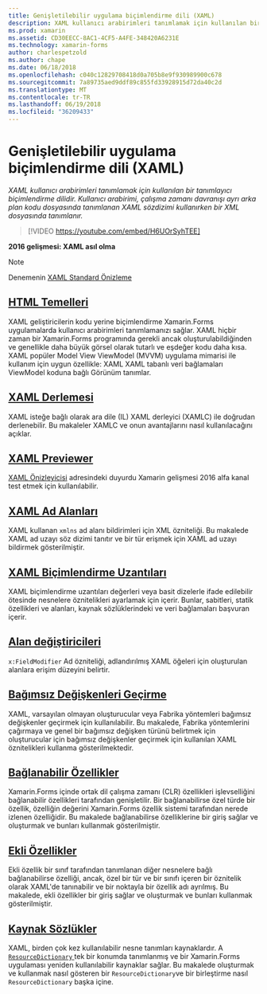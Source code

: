 ```yaml
---
title: Genişletilebilir uygulama biçimlendirme dili (XAML)
description: XAML kullanıcı arabirimleri tanımlamak için kullanılan bir tanımlayıcı biçimlendirme dilidir. Kullanıcı arabirimi, çalışma zamanı davranışı ayrı arka plan kodu dosyasında tanımlanan XAML sözdizimi kullanırken bir XML dosyasında tanımlanır.
ms.prod: xamarin
ms.assetid: CD30EECC-8AC1-4CF5-A4FE-348420A6231E
ms.technology: xamarin-forms
author: charlespetzold
ms.author: chape
ms.date: 06/18/2018
ms.openlocfilehash: c040c12829708418d0a705b8e9f930989900c678
ms.sourcegitcommit: 7a89735aed9ddf89c855fd33928915d72da40c2d
ms.translationtype: MT
ms.contentlocale: tr-TR
ms.lasthandoff: 06/19/2018
ms.locfileid: "36209433"
---
```

# <a name="extensible-application-markup-language-xaml"></a>Genişletilebilir uygulama biçimlendirme dili (XAML)

_XAML kullanıcı arabirimleri tanımlamak için kullanılan bir tanımlayıcı biçimlendirme dilidir. Kullanıcı arabirimi, çalışma zamanı davranışı ayrı arka plan kodu dosyasında tanımlanan XAML sözdizimi kullanırken bir XML dosyasında tanımlanır._

> [!VIDEO https://youtube.com/embed/H6UOrSyhTEE]

**2016 gelişmesi: XAML asıl olma**

> [!NOTE]
> Denemenin [XAML Standard Önizleme](standard/index.md)

<a name="xaml" />

## <a name="xaml-basicsxaml-basicsindexmd"></a>[HTML Temelleri](xaml-basics/index.md)

XAML geliştiricilerin kodu yerine biçimlendirme Xamarin.Forms uygulamalarda kullanıcı arabirimleri tanımlamanızı sağlar. XAML hiçbir zaman bir Xamarin.Forms programında gerekli ancak oluşturulabildiğinden ve genellikle daha büyük görsel olarak tutarlı ve eşdeğer kodu daha kısa. XAML popüler Model View ViewModel (MVVM) uygulama mimarisi ile kullanım için uygun özellikle: XAML XAML tabanlı veri bağlamaları ViewModel koduna bağlı Görünüm tanımlar.

## <a name="xaml-compilationxamlcmd"></a>[XAML Derlemesi](xamlc.md)

XAML isteğe bağlı olarak ara dile (IL) XAML derleyici (XAMLC) ile doğrudan derlenebilir. Bu makaleler XAMLC ve onun avantajlarını nasıl kullanılacağını açıklar.

## <a name="xaml-previewerxaml-previewermd"></a>[XAML Previewer](xaml-previewer.md)

[XAML Önizleyicisi](~/xamarin-forms/xaml/xaml-previewer.md) adresindeki duyurdu Xamarin gelişmesi 2016 alfa kanal test etmek için kullanılabilir.

## <a name="xaml-namespacesnamespacesmd"></a>[XAML Ad Alanları](namespaces.md)

XAML kullanan `xmlns` ad alanı bildirimleri için XML özniteliği. Bu makalede XAML ad uzayı söz dizimi tanıtır ve bir tür erişmek için XAML ad uzayı bildirmek gösterilmiştir.

## <a name="xaml-markup-extensionsmarkup-extensionsindexmd"></a>[XAML Biçimlendirme Uzantıları](markup-extensions/index.md)

XAML biçimlendirme uzantıları değerleri veya basit dizelerle ifade edilebilir ötesinde nesnelere öznitelikleri ayarlamak için içerir. Bunlar, sabitleri, statik özellikleri ve alanları, kaynak sözlüklerindeki ve veri bağlamaları başvuran içerir.

## <a name="field-modifiersfield-modifiersmd"></a>[Alan değiştiricileri](field-modifiers.md)

`x:FieldModifier` Ad özniteliği, adlandırılmış XAML öğeleri için oluşturulan alanlara erişim düzeyini belirtir.

## <a name="passing-argumentspassing-argumentsmd"></a>[Bağımsız Değişkenleri Geçirme](passing-arguments.md)

XAML, varsayılan olmayan oluşturucular veya Fabrika yöntemleri bağımsız değişkenler geçirmek için kullanılabilir. Bu makalede, Fabrika yöntemlerini çağırmaya ve genel bir bağımsız değişken türünü belirtmek için oluşturucular için bağımsız değişkenler geçirmek için kullanılan XAML öznitelikleri kullanma gösterilmektedir.

## <a name="bindable-propertiesbindable-propertiesmd"></a>[Bağlanabilir Özellikler](bindable-properties.md)

Xamarin.Forms içinde ortak dil çalışma zamanı (CLR) özellikleri işlevselliğini bağlanabilir özellikleri tarafından genişletilir. Bir bağlanabilirse özel türde bir özellik, özelliğin değerini Xamarin.Forms özellik sistemi tarafından nerede izlenen özelliğidir. Bu makalede bağlanabilirse özelliklerine bir giriş sağlar ve oluşturmak ve bunları kullanmak gösterilmiştir.

## <a name="attached-propertiesattached-propertiesmd"></a>[Ekli Özellikler](attached-properties.md)

Ekli özellik bir sınıf tarafından tanımlanan diğer nesnelere bağlı bağlanabilirse özelliği, ancak, özel bir tür ve bir sınıfı içeren bir öznitelik olarak XAML'de tanınabilir ve bir noktayla bir özellik adı ayrılmış. Bu makalede, ekli özellikler bir giriş sağlar ve oluşturmak ve bunları kullanmak gösterilmiştir.

## <a name="resource-dictionariesresource-dictionariesmd"></a>[Kaynak Sözlükler](resource-dictionaries.md)

XAML, birden çok kez kullanılabilir nesne tanımları kaynaklardır. A [ `ResourceDictionary` ](https://developer.xamarin.com/api/type/Xamarin.Forms.ResourceDictionary/) tek bir konumda tanımlanmış ve bir Xamarin.Forms uygulaması yeniden kullanılabilir kaynaklar sağlar. Bu makalede oluşturmak ve kullanmak nasıl gösteren bir `ResourceDictionary`ve bir birleştirme nasıl `ResourceDictionary` başka içine.
